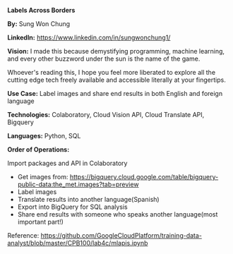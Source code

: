 **Labels Across Borders**

**By:** Sung Won Chung

**LinkedIn:** https://www.linkedin.com/in/sungwonchung1/

**Vision:** I made this because demystifying programming, machine learning, and every other buzzword under the sun is the name of the game.

Whoever's reading this, I hope you feel more liberated to explore all the cutting edge tech freely available and accessible literally at your fingertips.

**Use Case:** Label images and share end results in both English and foreign language

**Technologies:** Colaboratory, Cloud Vision API, Cloud Translate API, Bigquery

**Languages:** Python, SQL

**Order of Operations:**

Import packages and API in Colaboratory
* Get images from: https://bigquery.cloud.google.com/table/bigquery-public-data:the_met.images?tab=preview
* Label images
* Translate results into another language(Spanish)
* Export into BigQuery for SQL analysis
* Share end results with someone who speaks another language(most important part!)

Reference: https://github.com/GoogleCloudPlatform/training-data-analyst/blob/master/CPB100/lab4c/mlapis.ipynb
